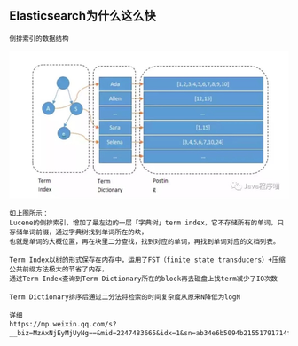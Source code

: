 ## Elasticsearch为什么这么快
    倒排索引的数据结构
![Alt text](../doc/elasticsearch倒排索引原理.jpg)

    如上图所示：
    Lucene的倒排索引，增加了最左边的一层「字典树」term index，它不存储所有的单词，只存储单词前缀，通过字典树找到单词所在的块，
    也就是单词的大概位置，再在块里二分查找，找到对应的单词，再找到单词对应的文档列表。

    Term Index以树的形式保存在内存中，运用了FST（finite state transducers）+压缩公共前缀方法极大的节省了内存，
    通过Term Index查询到Term Dictionary所在的block再去磁盘上找term减少了IO次数
    
    Term Dictionary排序后通过二分法将检索的时间复杂度从原来N降低为logN
    
    详细 
    https://mp.weixin.qq.com/s?__biz=MzAxNjEyMjUyNg==&mid=2247483665&idx=1&sn=ab34e6b5094b21551791714f3451ff1d&chksm=9bf8d6e0ac8f5ff6b4f7bd9af7d6a76c5628a1321276df1cf55070c8d9246fedcafc24a6db8c&mpshare=1&scene=1&srcid=&sharer_sharetime=1584977319252&sharer_shareid=65022ec60cc63b548026c0fc9296ef1a&exportkey=AQCKC4gsVg%2buNtumlY1vVrA=&pass_ticket=vrjYoZ5rRmNJaLRTHI%2bWsnhqdTnYwpdj/gCZ19JosjQ6Y5TWTAueutylYUj7FiNQ#rd